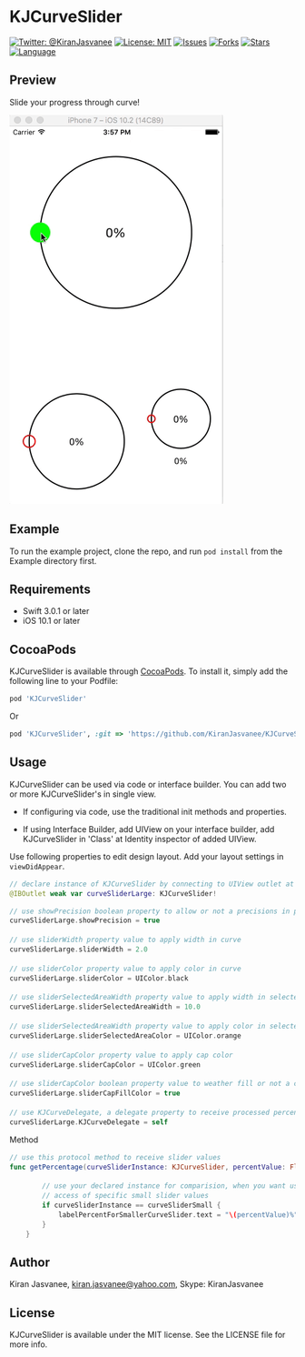 # KJCurveSlider

[![Twitter: @KiranJasvanee](https://img.shields.io/badge/contact-@kiranjasvanee-blue.svg?style=flat)](https://twitter.com/Kiranjasvanee)
[![License: MIT](https://img.shields.io/badge/license-MIT-blue.svg?style=flat)](https://github.com/KiranJasvanee/KJCurveSlider/blob/master/LICENSE)
[![Issues](https://img.shields.io/github/issues/KiranJasvanee/KJCurveSlider.svg)](https://github.com/KiranJasvanee/KJCurveSlider/issues)
[![Forks](https://img.shields.io/github/forks/KiranJasvanee/KJCurveSlider.svg)](https://github.com/KiranJasvanee/KJCurveSlider)
[![Stars](https://img.shields.io/github/stars/KiranJasvanee/KJCurveSlider.svg)](https://github.com/KiranJasvanee/KJCurveSlider)
[![Language](https://img.shields.io/badge/Language-Swift-yellow.svg)](https://github.com/KiranJasvanee/KJCurveSlider)


## Preview
Slide your progress through curve!

![KJCurveSlider](Gif/CurveSlider.gif)  

## Example

To run the example project, clone the repo, and run `pod install` from the Example directory first.

## Requirements

- Swift 3.0.1 or later
- iOS 10.1 or later

## CocoaPods

KJCurveSlider is available through [CocoaPods](http://cocoapods.org). To install
it, simply add the following line to your Podfile:

```ruby
pod 'KJCurveSlider'
```
Or
```ruby
pod 'KJCurveSlider', :git => 'https://github.com/KiranJasvanee/KJCurveSlider'
```

## Usage

KJCurveSlider can be used via code or interface builder. You can add two or more KJCurveSlider's in single view.

* If configuring via code, use the traditional init methods and properties.

* If using Interface Builder, add UIView on your interface builder, add KJCurveSlider in 'Class' at Identity inspector of added UIView.

Use following properties to edit design layout. Add your layout settings in `viewDidAppear`.

```swift 
// declare instance of KJCurveSlider by connecting to UIView outlet at interface builder
@IBOutlet weak var curveSliderLarge: KJCurveSlider!
```

```swift 
// use showPrecision boolean property to allow or not a precisions in percentage value.
curveSliderLarge.showPrecision = true

// use sliderWidth property value to apply width in curve
curveSliderLarge.sliderWidth = 2.0

// use sliderColor property value to apply color in curve
curveSliderLarge.sliderColor = UIColor.black

// use sliderSelectedAreaWidth property value to apply width in selected curved area
curveSliderLarge.sliderSelectedAreaWidth = 10.0

// use sliderSelectedAreaWidth property value to apply color in selected curved area
curveSliderLarge.sliderSelectedAreaColor = UIColor.orange

// use sliderCapColor property value to apply cap color
curveSliderLarge.sliderCapColor = UIColor.green

// use sliderCapColor boolean property value to weather fill or not a cap with cap color
curveSliderLarge.sliderCapFillColor = true

// use KJCurveDelegate, a delegate property to receive processed percentage value by using it's protocol method.
curveSliderLarge.KJCurveDelegate = self
``` 

Method

```swift
// use this protocol method to receive slider values
func getPercentage(curveSliderInstance: KJCurveSlider, percentValue: Float) {
        
        // use your declared instance for comparision, when you want use particular slider values at the time of two or more KJCurveSlider's available in single view.
        // access of specific small slider values
        if curveSliderInstance == curveSliderSmall {
            labelPercentForSmallerCurveSlider.text = "\(percentValue)%"
        }
    }
```

## Author

Kiran Jasvanee, kiran.jasvanee@yahoo.com, Skype: KiranJasvanee

## License

KJCurveSlider is available under the MIT license. See the LICENSE file for more info.
